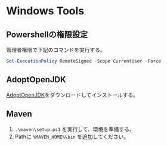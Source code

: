 # Windows Tools

## Powershellの権限設定

管理者権限で下記のコマンドを実行する。

```ps1
Set-ExecutionPolicy RemoteSigned -Scope CurrentUser -Force
```

## AdoptOpenJDK

[AdoptOpenJDK](https://adoptopenjdk.net/)をダウンロードしてインストールする。

## Maven

1. `.\maven\setup.ps1` を実行して、環境を準備する。
2. Pathに `%MAVEN_HOME%\bin` を追加してください。
